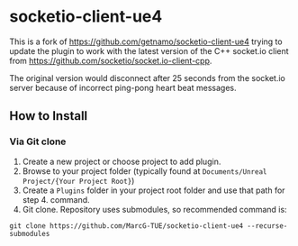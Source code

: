 # socketio-client-ue4

This is a fork of <https://github.com/getnamo/socketio-client-ue4> trying to update the plugin to work with the latest version of the C++ socket.io client from <https://github.com/socketio/socket.io-client-cpp>.

The original version would disconnect after 25 seconds from the socket.io server because of incorrect ping-pong heart beat messages.

## How to Install
### Via Git clone

1. Create a new project or choose project to add plugin.
2. Browse to your project folder (typically found at `Documents/Unreal Project/{Your Project Root}`)
3. Create a `Plugins` folder in your project root folder and use that path for step 4. command.
4. Git clone. Repository uses submodules, so recommended command is:

``` git
git clone https://github.com/MarcG-TUE/socketio-client-ue4 --recurse-submodules
```
